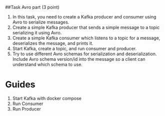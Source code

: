 ##Task
Avro part (3 point)

1. In this task, you need to create a Kafka producer and consumer using Avro to serialize messages.
2. Create a simple Kafka producer that sends a simple message to a topic serializing it using Avro.
3. Create a simple Kafka consumer which listens to a topic for a message, deserializes the message, 
and prints it.
4. Start Kafka, create a topic, and run consumer and producer.
5. Try to use different Avro schemas for serialization and deserialization. Include Avro schema version/id 
into the message so a client can understand which schema to use.





# Guides
1. Start Kafka with docker compose
2. Run Consumer
3. Run Producer